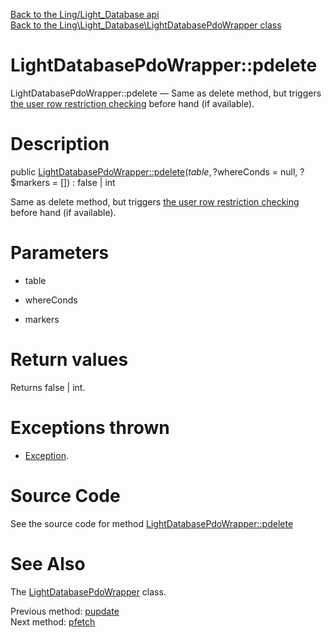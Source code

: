 [Back to the Ling/Light_Database api](https://github.com/lingtalfi/Light_Database/blob/master/doc/api/Ling/Light_Database.md)<br>
[Back to the Ling\Light_Database\LightDatabasePdoWrapper class](https://github.com/lingtalfi/Light_Database/blob/master/doc/api/Ling/Light_Database/LightDatabasePdoWrapper.md)


LightDatabasePdoWrapper::pdelete
================



LightDatabasePdoWrapper::pdelete — Same as delete method, but triggers [the user row restriction checking](https://github.com/lingtalfi/Light_UserRowRestriction/blob/master/doc/pages/conception-notes.md) before hand (if available).




Description
================


public [LightDatabasePdoWrapper::pdelete](https://github.com/lingtalfi/Light_Database/blob/master/doc/api/Ling/Light_Database/LightDatabasePdoWrapper/pdelete.md)($table, ?$whereConds = null, ?$markers = []) : false | int




Same as delete method, but triggers [the user row restriction checking](https://github.com/lingtalfi/Light_UserRowRestriction/blob/master/doc/pages/conception-notes.md) before hand (if available).




Parameters
================


- table

    

- whereConds

    

- markers

    


Return values
================

Returns false | int.


Exceptions thrown
================

- [Exception](http://php.net/manual/en/class.exception.php).&nbsp;







Source Code
===========
See the source code for method [LightDatabasePdoWrapper::pdelete](https://github.com/lingtalfi/Light_Database/blob/master/LightDatabasePdoWrapper.php#L238-L246)


See Also
================

The [LightDatabasePdoWrapper](https://github.com/lingtalfi/Light_Database/blob/master/doc/api/Ling/Light_Database/LightDatabasePdoWrapper.md) class.

Previous method: [pupdate](https://github.com/lingtalfi/Light_Database/blob/master/doc/api/Ling/Light_Database/LightDatabasePdoWrapper/pupdate.md)<br>Next method: [pfetch](https://github.com/lingtalfi/Light_Database/blob/master/doc/api/Ling/Light_Database/LightDatabasePdoWrapper/pfetch.md)<br>

